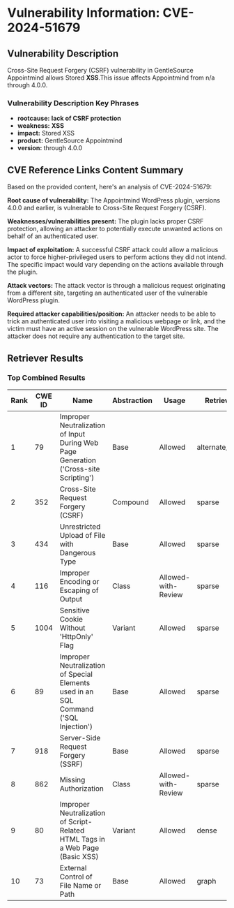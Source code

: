 # Vulnerability Information: CVE-2024-51679

## Vulnerability Description
Cross-Site Request Forgery (CSRF) vulnerability in GentleSource Appointmind allows Stored **XSS**.This issue affects Appointmind from n/a through 4.0.0.

### Vulnerability Description Key Phrases
- **rootcause:** **lack of CSRF protection**
- **weakness:** **XSS**
- **impact:** Stored XSS
- **product:** GentleSource Appointmind
- **version:** through 4.0.0

## CVE Reference Links Content Summary
Based on the provided content, here's an analysis of CVE-2024-51679:

**Root cause of vulnerability:**
The Appointmind WordPress plugin, versions 4.0.0 and earlier, is vulnerable to Cross-Site Request Forgery (CSRF).

**Weaknesses/vulnerabilities present:**
The plugin lacks proper CSRF protection, allowing an attacker to potentially execute unwanted actions on behalf of an authenticated user.

**Impact of exploitation:**
A successful CSRF attack could allow a malicious actor to force higher-privileged users to perform actions they did not intend. The specific impact would vary depending on the actions available through the plugin.

**Attack vectors:**
The attack vector is through a malicious request originating from a different site, targeting an authenticated user of the vulnerable WordPress plugin.

**Required attacker capabilities/position:**
An attacker needs to be able to trick an authenticated user into visiting a malicious webpage or link, and the victim must have an active session on the vulnerable WordPress site. The attacker does not require any authentication to the target site.

## Retriever Results

### Top Combined Results

| Rank | CWE ID | Name | Abstraction | Usage  | Retrievers | Individual Scores |
|------|--------|------|-------------|-------|------------|-------------------|
| 1 | 79 | Improper Neutralization of Input During Web Page Generation ('Cross-site Scripting') | Base | Allowed | alternate_terms | 1.000 |
| 2 | 352 | Cross-Site Request Forgery (CSRF) | Compound | Allowed | sparse | 0.219 |
| 3 | 434 | Unrestricted Upload of File with Dangerous Type | Base | Allowed | sparse | 0.163 |
| 4 | 116 | Improper Encoding or Escaping of Output | Class | Allowed-with-Review | sparse | 0.159 |
| 5 | 1004 | Sensitive Cookie Without 'HttpOnly' Flag | Variant | Allowed | sparse | 0.155 |
| 6 | 89 | Improper Neutralization of Special Elements used in an SQL Command ('SQL Injection') | Base | Allowed | sparse | 0.151 |
| 7 | 918 | Server-Side Request Forgery (SSRF) | Base | Allowed | sparse | 0.140 |
| 8 | 862 | Missing Authorization | Class | Allowed-with-Review | sparse | 0.138 |
| 9 | 80 | Improper Neutralization of Script-Related HTML Tags in a Web Page (Basic XSS) | Variant | Allowed | dense | 0.594 |
| 10 | 73 | External Control of File Name or Path | Base | Allowed | graph | 0.002 |

